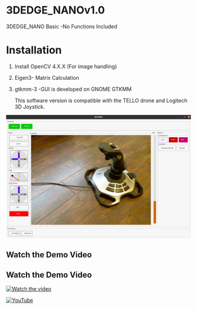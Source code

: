 # 3DEDGE_NANOv1.0
 3DEDGE_NANO Basic -No Functions Included 

 # Installation 
 1. Install OpenCV  4.X.X (For image handling)
 2. Eigen3- Matrix Calculation
 3. gtkmm-3 -GUI is developed on GNOME GTKMM

    This software version is compatible with the TELLO drone and Logitech 3D Joystick. 
 

 ![alt text](extra/gui.png)

## Watch the Demo Video

## Watch the Demo Video

[![Watch the video](https://img.youtube.com/vi/1XZWCZXgkjQ&ab/hqdefault.jpg)](https://youtu.be/1XZWCZXgkjQ&ab)


[![YouTube](http://img.youtube.com/vi/watch?v=1XZWCZXgkjQ&ab_channel=GayanBrahmanage/0.jpg)](https://www.youtube.com/watch?v=1XZWCZXgkjQ&ab_channel=GayanBrahmanage)



